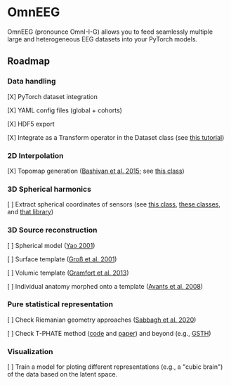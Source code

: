# OmnEEG

OmnEEG (pronounce OmnI-I-G) allows you to feed seamlessly multiple large and heterogeneous EEG datasets into your PyTorch models.

## Roadmap

### Data handling

[X] PyTorch dataset integration

[X] YAML config files (global + cohorts)

[X] HDF5 export

[X] Integrate as a Transform operator in the Dataset class (see [this tutorial](https://pytorch.org/tutorials/beginner/data_loading_tutorial.html#transforms))

### 2D Interpolation

[X] Topomap generation ([Bashivan et al. 2015](https://arxiv.org/abs/1511.06448); see [this class](https://github.com/mne-tools/mne-python/blob/0ec28e9ad8e234ea51266644ae1ac35a2bc11f46/mne/viz/topomap.py#L629))

### 3D Spherical harmonics

[ ] Extract spherical coordinates of sensors (see [this class](https://mne.tools/dev/generated/mne.bem.fit_sphere_to_headshape.html), [these classes](https://github.com/mne-tools/mne-python/blob/35e466f3fbb71cc7b976ae1a88b97409adabf694/mne/transforms.py#L1001), and [that library](https://shtools.github.io/SHTOOLS/pyshexpandlsq.html))

### 3D Source reconstruction

[ ] Spherical model ([Yao 2001](https://mne.tools/1.1/auto_tutorials/preprocessing/55_setting_eeg_reference.html#using-an-infinite-reference-rest))

[ ] Surface template ([Groß et al. 2001](https://mne.tools/1.1/auto_examples/inverse/dics_source_power.html#compute-source-power-using-dics-beamformer))

[ ] Volumic template ([Gramfort et al. 2013](https://mne.tools/1.1/auto_examples/inverse/compute_mne_inverse_volume.html))

[ ] Individual anatomy morphed onto a template ([Avants et al. 2008](https://mne.tools/1.1/auto_examples/inverse/morph_volume_stc.html#sphx-glr-auto-examples-inverse-morph-volume-stc-py))

### Pure statistical representation

[ ] Check Riemanian geometry approaches ([Sabbagh et al. 2020](https://denis-engemann.de/publication/sabbagh_generative_2019/))

[ ] Check T-PHATE method ([code](https://github.com/KrishnaswamyLab/TPHATE) and [paper](https://www.nature.com/articles/s43588-023-00419-0)) and beyond (e.g., [GSTH](https://github.com/KrishnaswamyLab/GSTH))

### Visualization

[ ] Train a model for ploting different representations (e.g., a "cubic brain") of the data based on the latent space.
